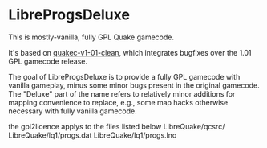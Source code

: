 # LibreProgsDeluxe

This is mostly-vanilla, fully GPL Quake gamecode.

It's based on [quakec-v1-01-clean](https://gitlab.com/quakec-v1-01-clean/quakec-v1-01-clean), which integrates bugfixes over the 1.01 GPL gamecode release.

The goal of LibreProgsDeluxe is to provide a fully GPL gamecode with vanilla gameplay, minus some minor bugs present in the original gamecode. The "Deluxe" part of the name refers to relatively minor additions for mapping convenience to replace, e.g., some map hacks otherwise necessary with fully vanilla gamecode.


the gpl2licence applys to the files listed below
LibreQuake/qcsrc/
LibreQuake/lq1/progs.dat
LibreQuake/lq1/progs.lno

